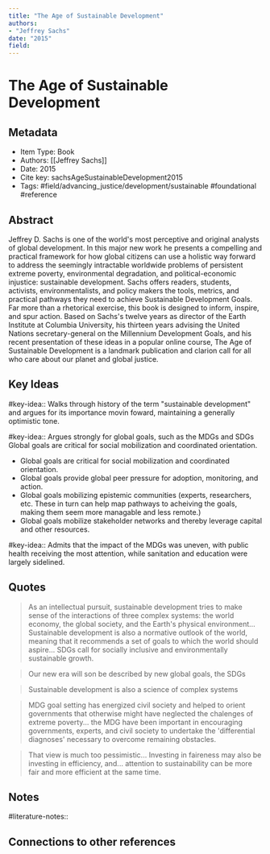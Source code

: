 ```yaml
---
title: "The Age of Sustainable Development"
authors:  
- "Jeffrey Sachs"
date: "2015"
field:
---
```


# The Age of Sustainable Development

## Metadata
* Item Type: Book
* Authors: [[Jeffrey Sachs]]
* Date: 2015
* Cite key: sachsAgeSustainableDevelopment2015
* Tags: 
#field/advancing_justice/development/sustainable 
#foundational 
#reference


## Abstract

Jeffrey D. Sachs is one of the world's most perceptive and original analysts of global development. In this major new work he presents a compelling and practical framework for how global citizens can use a holistic way forward to address the seemingly intractable worldwide problems of persistent extreme poverty, environmental degradation, and political-economic injustice: sustainable development. Sachs offers readers, students, activists, environmentalists, and policy makers the tools, metrics, and practical pathways they need to achieve Sustainable Development Goals. Far more than a rhetorical exercise, this book is designed to inform, inspire, and spur action. Based on Sachs's twelve years as director of the Earth Institute at Columbia University, his thirteen years advising the United Nations secretary-general on the Millennium Development Goals, and his recent presentation of these ideas in a popular online course, The Age of Sustainable Development is a landmark publication and clarion call for all who care about our planet and global justice. 


## Key Ideas
#key-idea:: Walks through history of the term "sustainable development" and argues for its importance movin foward, maintaining a generally optimistic tone. 

#key-idea:: Argues strongly for global goals, such as the MDGs and SDGs Global goals are critical for social mobilization and coordinated orientation.
* Global goals are critical for social mobilization and coordinated orientation.
* Global goals provide global peer pressure for adoption, monitoring, and action.
* Global goals mobilizing epistemic communities (experts, researchers, etc. These in turn can help map pathways to acheiving the goals, making them seem more managable and less remote.)
* Global goals mobilize stakeholder networks and thereby leverage capital and other resources.

#key-idea:: Admits that the impact of the MDGs was uneven, with public health receiving the most attention, while sanitation and education were largely sidelined.

## Quotes
> As an intellectual pursuit, sustainable development tries to make sense of the interactions of three complex systems: the world economy, the global society, and the Earth's physical environment... Sustainable development is also a normative outlook of the world, meaning that it recommends a set of goals to which the world should aspire... SDGs call for socially inclusive and environmentally sustainable growth. 

>   Our new era will son be described by new global goals, the SDGs

> Sustainable development is also a science of complex systems

>  MDG goal setting has energized civil society and helped to orient governments that otherwise might have neglected the chalenges of extreme poverty... the MDG have been important in encouraging governments, experts, and civil society to undertake the 'differential diagnoses' necessary to overcome remaining obstacles.

> That view is much too pessimistic... Investing in faireness may also be investing in efficiency, and... attention to sustainability can be more fair and more efficient at the same time.


## Notes
#literature-notes:: 

## Connections to other references
